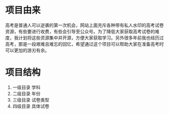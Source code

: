 # 项目由来
高考是普通人可以逆袭的第一次机会，网站上面充斥各种带有私人水印的高考试卷资源，有些要进行收费，有些会引导至公众号。为了降低大家获取高考试卷的难度，我计划将这些资源集中并开源，方便大家获取学习。另外很多年前我也经历过高考，那是一段艰难且难忘的回忆，希望通过这个项目可以帮助大家在准备高考时可以更加的游刃有余。

# 项目结构
  1. 一级目录 学科
  2. 二级目录 年份
  3. 三级目录 试卷类型
  4. 四级目录 具体试卷
